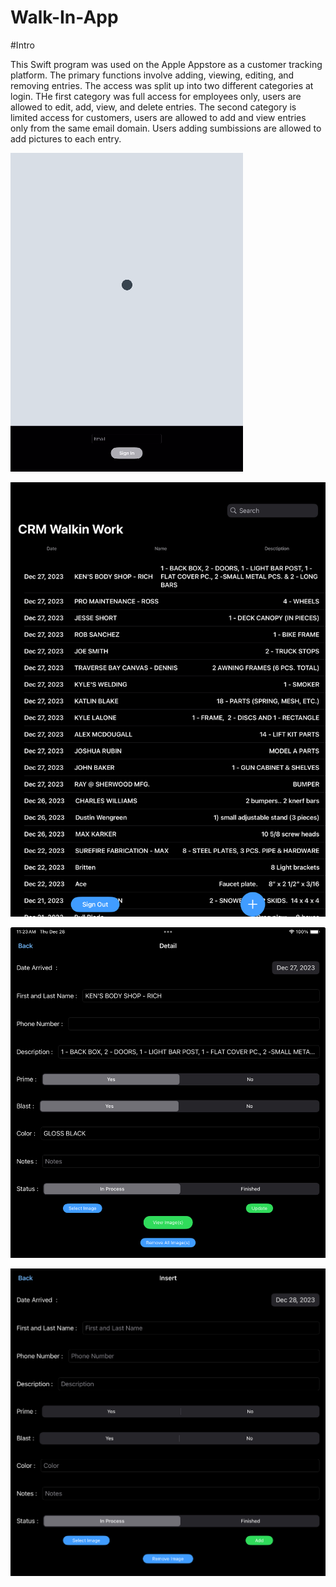 # Walk-In-App

#Intro

This Swift program was used on the Apple Appstore as a customer tracking platform. The primary functions involve adding, viewing, editing, and removing entries. The access was split up into two different categories at login. THe first category was full access for employees only, users are allowed to edit, add, view, and delete entries. The second category is limited access for customers, users are allowed to add and view entries only from the same email domain. Users adding sumbissions are allowed to add pictures to each entry.

![Login](Login.gif)

![Login](IMG_0179.jpg)

![Login](IMG_0180.jpg)

![Login](IMG_0181.jpg)
